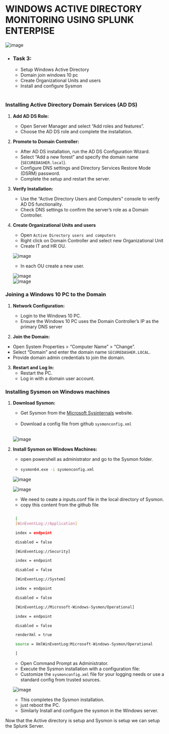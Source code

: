 # WINDOWS ACTIVE DIRECTORY MONITORING USING SPLUNK ENTERPISE

![image](/assets/images/image1.png)

- ### Task 3:
     - Setup Windows Active Directory
     - Domain join windows 10 pc
     - Create Organizational Units and users
     - Install and configure Sysmon <br><br>


### Installing Active Directory Domain Services (AD DS)
1. **Add AD DS Role:**
   - Open Server Manager and select “Add roles and features”.
   - Choose the AD DS role and complete the installation.

2. **Promote to Domain Controller:**
   - After AD DS installation, run the AD DS Configuration Wizard.
   - Select “Add a new forest” and specify the domain name (`SECUREDASHER.local`).
   - Configure DNS settings and Directory Services Restore Mode (DSRM) password.
   - Complete the setup and restart the server.

3. **Verify Installation:**
   - Use the “Active Directory Users and Computers” console to verify AD DS functionality.
   - Check DNS settings to confirm the server’s role as a Domain Controller.

4. **Create Organizational Units and users**
   - Open `Active Directory users and computers `
   - Right click on Domain Controller and select new Organizational Unit
   - Create IT and HR OU.

    ![image](/assets/images/image22.jpg)<br>

   - In each OU create a new user.<br>

    ![image](/assets/images/image23.jpg)<br>
    ![image](/assets/images/image25.jpg)<br>   

### Joining a Windows 10 PC to the Domain
1. **Network Configuration:**
   - Login to the Windows 10 PC.
   - Ensure the Windows 10 PC uses the Domain Controller’s IP as the primary DNS server
   
 2. **Join the Domain:**
   - Open System Properties > “Computer Name” > “Change”.
   - Select “Domain” and enter the domain name ` SECUREDASHER.LOCAL `.
   - Provide domain admin credentials to join the domain.

3. **Restart and Log In:**
   - Restart the PC.
   - Log in with a domain user account.

### Installing Sysmon on Windows machines

1. **Download Sysmon:**
   - Get Sysmon from the [Microsoft Sysinternals](https://docs.microsoft.com/en-us/sysinternals/downloads/sysmon) website.<br><bR>
   - Download a config file from github ` sysmonconfig.xml ` <br><br>    

    ![image](/assets/images/image38.jpg)<br>    



2. **Install Sysmon on Windows Machines:**
   
   - open powershell as administrator and go to the Sysmon folder.<br>

   - ```bash
     sysmon64.exe -i sysmonconfig.xml     
     ```
    ![image](/assets/images/image39.jpg)<br>

    ![image](/assets/images/image40.jpg)<br>


   - We need to ceate a inputs.conf file in the local directory of Sysmon.
   - copy this content from the github file
   ```bash

    [
    [WinEventLog://Application]

    index = endpoint

    disabled = false

    [WinEventLog://Security]

    index = endpoint

    disabled = false

    [WinEventLog://System]

    index = endpoint

    disabled = false

    [WinEventLog://Microsoft-Windows-Sysmon/Operational]

    index = endpoint

    disabled = false

    renderXml = true

    source = XmlWinEventLog:Microsoft-Windows-Sysmon/Operational

    ]

   ```
   - Open Command Prompt as Administrator.
   - Execute the Sysmon installation with a configuration file:<br>
   - Customize the `sysmonconfig.xml` file for your logging needs or use a standard config from trusted sources.

    ![image](/assets/images/image41.jpg)<br>

   - This completes the Sysmon installation.
   - just reboot the PC.
   - Similarly Install and configure the sysmon in the Windows server.

Now that the Active directory is setup and Sysmon is setup we can setup the Splunk Server.

